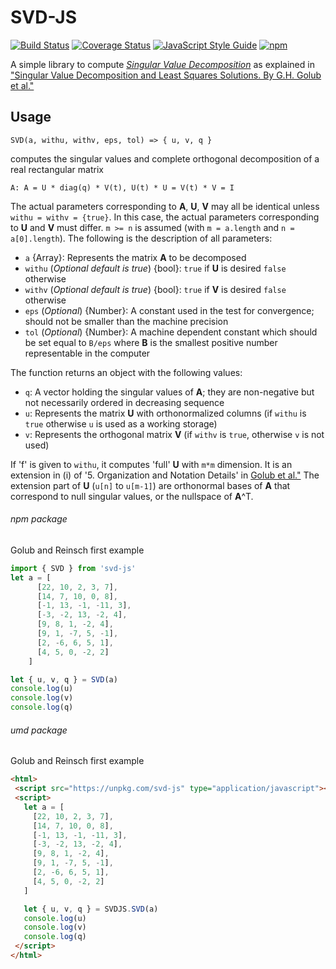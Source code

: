 # SVD-JS

[![Build Status](https://travis-ci.org/danilosalvati/svd-js.svg?branch=master)](https://travis-ci.org/danilosalvati/svd-js)
[![Coverage Status](https://coveralls.io/repos/github/danilosalvati/svd-js/badge.svg?branch=master)](https://coveralls.io/github/danilosalvati/svd-js?branch=master)
[![JavaScript Style Guide](https://img.shields.io/badge/code_style-standard-brightgreen.svg)](https://standardjs.com)
[![npm](https://img.shields.io/npm/v/svd-js)](https://www.npmjs.com/package/svd-js)

A simple library to compute [*Singular Value Decomposition*](https://en.wikipedia.org/wiki/Singular_value_decomposition)
as explained in ["Singular Value Decomposition and Least Squares Solutions. By G.H. Golub et al."](https://dl.acm.org/citation.cfm?id=2718152)

## Usage

`SVD(a, withu, withv, eps, tol) => { u, v, q }`

computes the singular values and complete orthogonal decomposition of a real rectangular matrix 

```
A: A = U * diag(q) * V(t), U(t) * U = V(t) * V = I
```
The actual parameters corresponding to **A**, **U**, **V** may all be identical unless 
`withu = withv = {true}`. In this case, the actual parameters corresponding to **U** and **V** must
differ. `m >= n` is assumed (with `m = a.length` and `n = a[0].length`). 
The following is the description of all parameters:
 *   `a` {Array}: Represents the matrix **A** to be decomposed
 *   `withu` (*Optional default is true*) {bool}: `true` if **U** is desired `false` otherwise
 *   `withv` (*Optional default is true*) {bool}: `true` if **V** is desired `false` otherwise
 *   `eps` (*Optional*) {Number}: A constant used in the test for convergence; should not be smaller
  than the machine precision
 *   `tol` (*Optional*) {Number}: A machine dependent constant which should be set equal 
    to `B/eps` where **B** is the smallest positive number representable in the computer
    
The function returns an object with the following values:
 * `q`: A vector holding the singular values of **A**; they are non-negative but not necessarily 
    ordered in decreasing sequence
 * `u`: Represents the matrix **U** with orthonormalized columns (if `withu` is `true` 
    otherwise `u` is used as a working storage)
 * `v`: Represents the orthogonal matrix **V** (if `withv` is `true`, otherwise `v` is not used)

If 'f' is given to `withu`, it computes 'full' **U** with `m*m` dimension.
It is an extension in (i) of '5. Organization and Notation Details' in [Golub et al."](https://dl.acm.org/citation.cfm?id=2718152)
The extension part of **U** (`u[n]` to `u[m-1]`) are orthonormal bases of **A** that correspond to null singular values, or the nullspace of **A**^T.

###### npm package
Golub and Reinsch first example
```javascript
import { SVD } from 'svd-js'
let a = [
      [22, 10, 2, 3, 7],
      [14, 7, 10, 0, 8],
      [-1, 13, -1, -11, 3],
      [-3, -2, 13, -2, 4],
      [9, 8, 1, -2, 4],
      [9, 1, -7, 5, -1],
      [2, -6, 6, 5, 1],
      [4, 5, 0, -2, 2]
    ]

let { u, v, q } = SVD(a)
console.log(u)
console.log(v)
console.log(q)
```

###### umd package
Golub and Reinsch first example

```html
<html>
 <script src="https://unpkg.com/svd-js" type="application/javascript"></script>
 <script>
   let a = [
     [22, 10, 2, 3, 7],
     [14, 7, 10, 0, 8],
     [-1, 13, -1, -11, 3],
     [-3, -2, 13, -2, 4],
     [9, 8, 1, -2, 4],
     [9, 1, -7, 5, -1],
     [2, -6, 6, 5, 1],
     [4, 5, 0, -2, 2]
   ]

   let { u, v, q } = SVDJS.SVD(a)
   console.log(u)
   console.log(v)
   console.log(q)
 </script>
</html>
```

